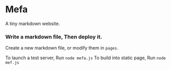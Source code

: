 # Mefa
A tiny markdown website.

### Write a markdown file, Then deploy it.
Create a new markdown file, or modify them in `pages`.

To launch a test server, Run `node mefa.js`
To build into static page, Run `node mef.js`

